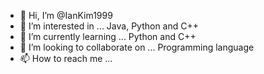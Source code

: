 - 👋 Hi, I’m @IanKim1999
- 👀 I’m interested in ... Java, Python and C++
- 🌱 I’m currently learning ... Python and C++
- 💞️ I’m looking to collaborate on ... Programming language
- 📫 How to reach me ...

<!---
IanKim1999/IanKim1999 is a ✨ special ✨ repository because its `README.md` (this file) appears on your GitHub profile.
You can click the Preview link to take a look at your changes.
--->
